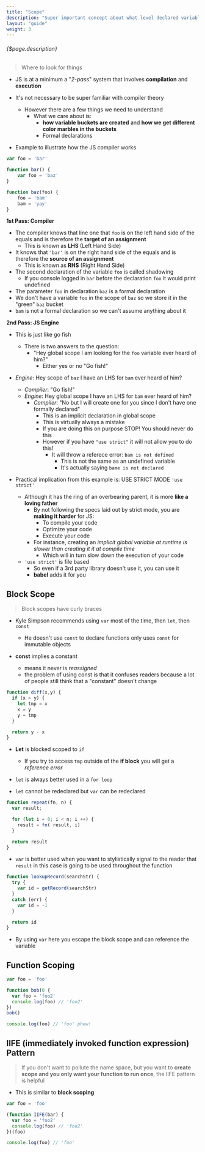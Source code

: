 ```yaml
---
title: "Scope"
description: "Super important concept about what level declared variables can be accessed"
layout: "guide"
weight: 3
---
```


###### {$page.description}

<article id="1">

> Where to look for things

* JS is at a minimum a "*2-pass*" system that involves **compilation** and **execution**
* It's not necessary to be super familiar with compiler theory
	* However there are a few things we need to understand
		* What we care about is:
			* **how variable buckets are created** and **how we get different color marbles in the buckets**
			* Formal declarations

* Example to illustrate how the JS compiler works

```javascript
var foo = 'bar'

function bar() {
	var foo = 'baz'
}

function baz(foo) {
	foo = 'bam'
	bam = 'yay'
}
```

**1st Pass: Compiler**

* The compiler knows that line one that `foo` is on the left hand side of the equals and is therefore the **target of an assignment**
	* This is known as **LHS** (Left Hand Side)
* It knows that `'bar'` is on the right hand side of the equals and is therefore the **source of an assignment**
	* This is known as **RHS** (Right Hand Side)
* The second declaration of the variable `foo` is called shadowing
	* If you console logged in `bar` before the declaration `foo` it would print undefined
* The parameter `foo` in declaration `baz` is a formal declaration
* We don't have a variable `foo` in the scope of `baz` so we store it in the "green" `baz` bucket
* `bam` is not a formal declaration so we can't assume anything about it

**2nd Pass: JS Engine**

* This is just like go fish
	* There is two answers to the question:
		* "Hey global scope I am looking for the `foo` variable ever heard of him?"
			* Either yes or no "Go fish!"
* *Engine*: Hey scope of `baz` I have an LHS for `bam` ever heard of him?
	* *Compiler*: "Go fish!"
	* *Engine*: Hey global scope I have an LHS for `bam` ever heard of him?
		* *Compiler*: "No but I will create one for you since I don't have one formally declared"
			* This is an implicit declaration in global scope
			* This is virtually always a mistake
			* If you are doing this on purpose STOP! You should never do this
			* However if you have `"use strict"` it will not allow you to do this!
				* It will throw a referece error: `bam is not defined`
					* This is not the same as an undefined variable
					* It's actually saying `bame is not declared`

* Practical implication from this example is: USE STRICT MODE `'use strict'`
	* Although it has the ring of an overbearing parent, it is more **like a loving father**
		* By not following the specs laid out by strict mode, you are **making it harder** for JS:
			* To compile your code
			* Optimize your code
			* Execute your code
		* For instance, creating an *implicit global variable at runtime is slower than creating it it at compile time*
			* Which will in turn slow down the execution of your code
	* `'use strict'` is file based
		* So even if a 3rd party library doesn't use it, you can use it
		* **babel** adds it for you
</article>

<article id="2">

## Block Scope

> Block scopes have curly braces

* Kyle Simpson recommends using `var` most of the time, then `let`, then `const`
  * He doesn't use `const` to declare functions only uses `const` for immutable objects

* **const** implies a constant
  * means it never is *reassigned*
  * the problem of using const is that it confuses readers because a lot of people still think that a "constant" doesn't change

```javascript
function diff(x,y) {
  if (x > y) {
    let tmp = x 
    x = y
    y = tmp
  }

  return y - x
}
```

* **Let** is blocked scoped to `if`
  * If you try to access `tmp` outside of the **if block** you will get a *reference error*

* `let` is always better used in a `for loop`
* `let` cannot be redeclared but `var` can be redeclared

```javascript
function repeat(fn, n) {
  var result;

  for (let i = 0; i < n; i ++) {
    result = fn( result, i)
  }

  return result
}

```

* `var` is better used when you want to stylistically signal to the reader that `result` in this case is going to be used throughout the function

```javascript
function lookupRecord(searchStr) {
  try {
    var id = getRecord(searchStr)
  }
  catch (err) {
    var id = -1
  }

  return id
}
```

* By using `var` here you escape the block scope and can reference the variable

</article>


<article id="3">

## Function Scoping

```javascript
var foo = 'foo'

function bob(0 {
  var foo = 'foo2'
  console.log(foo) // 'foo2'
})
bob()

console.log(foo) // 'foo' phew!
```

</article>


<article id="4">

## IIFE (immediately invoked function expression) Pattern

> If you don't want to pollute the name space, but you want to **create scope and you only want your function to run once**, the IIFE pattern is helpful

* This is similar to **block scoping**

```javascript
var foo = 'foo'

(function IIFE(bar) {
  var foo = 'foo2'
  console.log(foo) // 'foo2'
})(foo)

console.log(foo) // 'foo'
```

</article>


